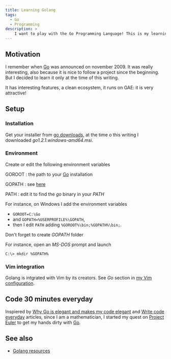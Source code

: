 ```yaml
---
title: Learning Golang
tags:
  - Go
  - Programming
description: >
    I want to play with the Go Programming Language! This is my learning path.
---
```


## Motivation

I remember when [Go][1] was announced on november 2009. It was really interesting, also because it is nice to follow a project since the beginning. But I decided to learn it only at the time of this writing.

It has interesting features, a clean ecosystem, it runs on GAE: it is very attractive!

## Setup

### Installation

Get your installer from [go downloads](http://code.google.com/p/go/downloads/list), at the time o this writing I downloaded *go1.2.1.windows-amd64.msi*.

### Environment

Create or edit the following environment variables

GOROOT
: the path to your [Go][1] installation

GOPATH
: see [here](http://golang.org/doc/code.html#GOPATH)

PATH
: edit it to find the *go* binary in your *PATH*

For instance, on Windows I add the environment variables 

* `GOROOT=C:\Go`
* and `GOPATH=%USERPROFILE%\GOPATH`, 
* then I edit  `PATH` adding  `%GOROOT%\bin;%GOPATH%\bin;`.

Don't forget to create *GOPATH* folder

For instance, open an *MS-DOS* prompt and launch

```
C:\> mkdir %GOPATH%
```

### Vim integration

Golang is intgrated with Vim by its creators. See *Go* section in [my Vim configuration](http://blog.g14n.info/2013/07/my-vim-configuration.html#go).

## Code 30 minutes everyday

Inspiered by [Why Go is elegant and makes my code elegant](http://filippo.io/why-go-is-elegant-and-makes-my-code-elegant/) and [Write code everyday](http://ejohn.org/blog/write-code-every-day/) articles, since I am a mathematician, I started my quest on [Project Euler](https://projecteuler.net/) to get my hands dirty with [Go][1].

## See also

* [Golang resources](http://blog.g14n.info/2014/04/golang-resources.html)

  [1]: http://golang.org/

